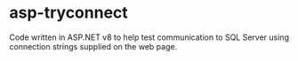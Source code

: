 # asp-tryconnect
Code written in ASP.NET v8 to help test communication to SQL Server using connection strings supplied on the web page.
